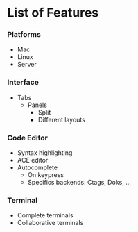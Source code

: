 # List of Features

### Platforms

- Mac
- Linux
- Server

### Interface

- Tabs
    - Panels
        - Split
        - Different layouts


### Code Editor

- Syntax highlighting
- ACE editor
- Autocomplete
    - On keypress
    - Specifics backends: Ctags, Doks, ...

### Terminal

- Complete terminals
- Collaborative terminals

